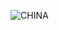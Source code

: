 ![CHINA](https://github.com/yuankong666/Ultimate-RAT-Collection/assets/128066597/914d1757-c90a-4c33-9b00-bdc8550a6d62)
